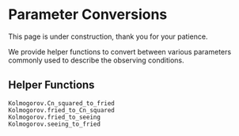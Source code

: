 # Parameter Conversions

This page is under construction, thank you for your patience.

We provide helper functions to convert between various parameters commonly used to describe the observing conditions.

## Helper Functions

```@docs
Kolmogorov.Cn_squared_to_fried
Kolmogorov.fried_to_Cn_squared
Kolmogorov.fried_to_seeing
Kolmogorov.seeing_to_fried
```